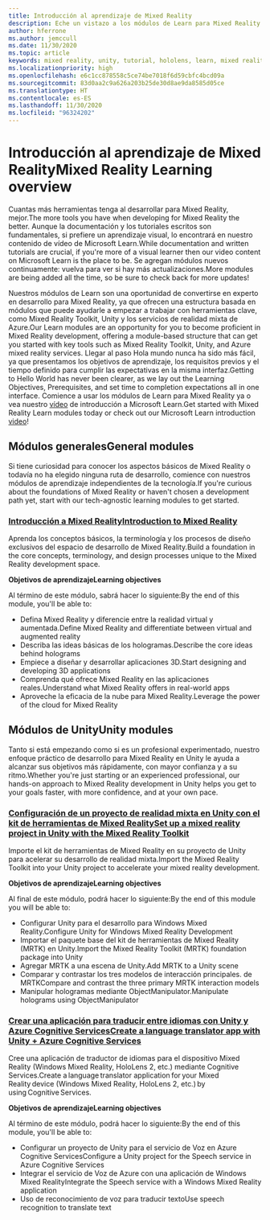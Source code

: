 ```yaml
---
title: Introducción al aprendizaje de Mixed Reality
description: Eche un vistazo a los módulos de Learn para Mixed Reality disponibles.
author: hferrone
ms.author: jemccull
ms.date: 11/30/2020
ms.topic: article
keywords: mixed reality, unity, tutorial, hololens, learn, mixed reality headset, windows mixed reality headset, virtual reality headset, what is virtual reality, what is augmented reality, MRTK, mixed reality toolkit, language translation, Azure, Azure cognitive services
ms.localizationpriority: high
ms.openlocfilehash: e6c1cc878558c5ce74be7018f6d59cbfc4bcd09a
ms.sourcegitcommit: 83d0aa2c9a626a203b25de30d8ae9da8585d05ce
ms.translationtype: HT
ms.contentlocale: es-ES
ms.lasthandoff: 11/30/2020
ms.locfileid: "96324202"
---
```

# <a name="mixed-reality-learning-overview"></a><span data-ttu-id="636b1-104">Introducción al aprendizaje de Mixed Reality</span><span class="sxs-lookup"><span data-stu-id="636b1-104">Mixed Reality Learning overview</span></span>

<span data-ttu-id="636b1-105">Cuantas más herramientas tenga al desarrollar para Mixed Reality, mejor.</span><span class="sxs-lookup"><span data-stu-id="636b1-105">The more tools you have when developing for Mixed Reality the better.</span></span> <span data-ttu-id="636b1-106">Aunque la documentación y los tutoriales escritos son fundamentales, si prefiere un aprendizaje visual, lo encontrará en nuestro contenido de vídeo de Microsoft Learn.</span><span class="sxs-lookup"><span data-stu-id="636b1-106">While documentation and written tutorials are crucial, if you're more of a visual learner then our video content on Microsoft Learn is the place to be.</span></span> <span data-ttu-id="636b1-107">Se agregan módulos nuevos continuamente: vuelva para ver si hay más actualizaciones.</span><span class="sxs-lookup"><span data-stu-id="636b1-107">More modules are being added all the time, so be sure to check back for more updates!</span></span>

<span data-ttu-id="636b1-108">Nuestros módulos de Learn son una oportunidad de convertirse en experto en desarrollo para Mixed Reality, ya que ofrecen una estructura basada en módulos que puede ayudarle a empezar a trabajar con herramientas clave, como Mixed Reality Toolkit, Unity y los servicios de realidad mixta de Azure.</span><span class="sxs-lookup"><span data-stu-id="636b1-108">Our Learn modules are an opportunity for you to become proficient in Mixed Reality development, offering a module-based structure that can get you started with key tools such as Mixed Reality Toolkit, Unity, and Azure mixed reality services.</span></span> <span data-ttu-id="636b1-109">Llegar al paso Hola mundo nunca ha sido más fácil, ya que presentamos los objetivos de aprendizaje, los requisitos previos y el tiempo definido para cumplir las expectativas en la misma interfaz.</span><span class="sxs-lookup"><span data-stu-id="636b1-109">Getting to Hello World has never been clearer, as we lay out the Learning Objectives, Prerequisites, and set time to completion expectations all in one interface.</span></span> <span data-ttu-id="636b1-110">Comience a usar los módulos de Learn para Mixed Reality ya o vea nuestro [vídeo](https://channel9.msdn.com/Blogs/One-Dev-Minute/What-is-Microsoft-Learn) de introducción a Microsoft Learn.</span><span class="sxs-lookup"><span data-stu-id="636b1-110">Get started with Mixed Reality Learn modules today or check out our Microsoft Learn introduction [video](https://channel9.msdn.com/Blogs/One-Dev-Minute/What-is-Microsoft-Learn)!</span></span>

## <a name="general-modules"></a><span data-ttu-id="636b1-111">Módulos generales</span><span class="sxs-lookup"><span data-stu-id="636b1-111">General modules</span></span>

<span data-ttu-id="636b1-112">Si tiene curiosidad para conocer los aspectos básicos de Mixed Reality o todavía no ha elegido ninguna ruta de desarrollo, comience con nuestros módulos de aprendizaje independientes de la tecnología.</span><span class="sxs-lookup"><span data-stu-id="636b1-112">If you're curious about the foundations of Mixed Reality or haven't chosen a development path yet, start with our tech-agnostic learning modules to get started.</span></span>

### <a name="introduction-to-mixed-reality"></a>[<span data-ttu-id="636b1-113">Introducción a Mixed Reality</span><span class="sxs-lookup"><span data-stu-id="636b1-113">Introduction to Mixed Reality</span></span>](https://docs.microsoft.com/learn/modules/intro-to-mixed-reality/)

<span data-ttu-id="636b1-114">Aprenda los conceptos básicos, la terminología y los procesos de diseño exclusivos del espacio de desarrollo de Mixed Reality.</span><span class="sxs-lookup"><span data-stu-id="636b1-114">Build a foundation in the core concepts, terminology, and design processes unique to the Mixed Reality development space.</span></span>

<span data-ttu-id="636b1-115">**Objetivos de aprendizaje**</span><span class="sxs-lookup"><span data-stu-id="636b1-115">**Learning objectives**</span></span>

<span data-ttu-id="636b1-116">Al término de este módulo, sabrá hacer lo siguiente:</span><span class="sxs-lookup"><span data-stu-id="636b1-116">By the end of this module, you'll be able to:</span></span>

* <span data-ttu-id="636b1-117">Defina Mixed Reality y diferencie entre la realidad virtual y aumentada.</span><span class="sxs-lookup"><span data-stu-id="636b1-117">Define Mixed Reality and differentiate between virtual and augmented reality</span></span>
* <span data-ttu-id="636b1-118">Describa las ideas básicas de los hologramas.</span><span class="sxs-lookup"><span data-stu-id="636b1-118">Describe the core ideas behind holograms</span></span>
* <span data-ttu-id="636b1-119">Empiece a diseñar y desarrollar aplicaciones 3D.</span><span class="sxs-lookup"><span data-stu-id="636b1-119">Start designing and developing 3D applications</span></span>
* <span data-ttu-id="636b1-120">Comprenda qué ofrece Mixed Reality en las aplicaciones reales.</span><span class="sxs-lookup"><span data-stu-id="636b1-120">Understand what Mixed Reality offers in real-world apps</span></span>
* <span data-ttu-id="636b1-121">Aproveche la eficacia de la nube para Mixed Reality.</span><span class="sxs-lookup"><span data-stu-id="636b1-121">Leverage the power of the cloud for Mixed Reality</span></span>

## <a name="unity-modules"></a><span data-ttu-id="636b1-122">Módulos de Unity</span><span class="sxs-lookup"><span data-stu-id="636b1-122">Unity modules</span></span>

<span data-ttu-id="636b1-123">Tanto si está empezando como si es un profesional experimentado, nuestro enfoque práctico de desarrollo para Mixed Reality en Unity le ayuda a alcanzar sus objetivos más rápidamente, con mayor confianza y a su ritmo.</span><span class="sxs-lookup"><span data-stu-id="636b1-123">Whether you're just starting or an experienced professional, our hands-on approach to Mixed Reality development in Unity helps you get to your goals faster, with more confidence, and at your own pace.</span></span>

### <a name="set-up-a-mixed-reality-project-in-unity-with-the-mixed-reality-toolkit"></a>[<span data-ttu-id="636b1-124">Configuración de un proyecto de realidad mixta en Unity con el kit de herramientas de Mixed Reality</span><span class="sxs-lookup"><span data-stu-id="636b1-124">Set up a mixed reality project in Unity with the Mixed Reality Toolkit</span></span>](https://docs.microsoft.com/learn/modules/mixed-reality-toolkit-project-unity/)

<span data-ttu-id="636b1-125">Importe el kit de herramientas de Mixed Reality en su proyecto de Unity para acelerar su desarrollo de realidad mixta.</span><span class="sxs-lookup"><span data-stu-id="636b1-125">Import the Mixed Reality Toolkit into your Unity project to accelerate your mixed reality development.</span></span>

<span data-ttu-id="636b1-126">**Objetivos de aprendizaje**</span><span class="sxs-lookup"><span data-stu-id="636b1-126">**Learning objectives**</span></span>

<span data-ttu-id="636b1-127">Al final de este módulo, podrá hacer lo siguiente:</span><span class="sxs-lookup"><span data-stu-id="636b1-127">By the end of this module you will be able to:</span></span>

* <span data-ttu-id="636b1-128">Configurar Unity para el desarrollo para Windows Mixed Reality.</span><span class="sxs-lookup"><span data-stu-id="636b1-128">Configure Unity for Windows Mixed Reality Development</span></span>
* <span data-ttu-id="636b1-129">Importar el paquete base del kit de herramientas de Mixed Reality (MRTK) en Unity.</span><span class="sxs-lookup"><span data-stu-id="636b1-129">Import the Mixed Reality Toolkit (MRTK) foundation package into Unity</span></span>
* <span data-ttu-id="636b1-130">Agregar MRTK a una escena de Unity.</span><span class="sxs-lookup"><span data-stu-id="636b1-130">Add MRTK to a Unity scene</span></span>
* <span data-ttu-id="636b1-131">Comparar y contrastar los tres modelos de interacción principales. de MRTK</span><span class="sxs-lookup"><span data-stu-id="636b1-131">Compare and contrast the three primary MRTK interaction models</span></span>
* <span data-ttu-id="636b1-132">Manipular hologramas mediante ObjectManipulator.</span><span class="sxs-lookup"><span data-stu-id="636b1-132">Manipulate holograms using ObjectManipulator</span></span>

### <a name="create-a-language-translator-app-with-unity--azure-cognitive-services"></a>[<span data-ttu-id="636b1-133">Crear una aplicación para traducir entre idiomas con Unity y Azure Cognitive Services</span><span class="sxs-lookup"><span data-stu-id="636b1-133">Create a language translator app with Unity + Azure Cognitive Services</span></span>](https://docs.microsoft.com/learn/modules/create-language-translator-mixed-reality-application-unity-azure-cognitive-services/)

<span data-ttu-id="636b1-134">Cree una aplicación de traductor de idiomas para el dispositivo Mixed Reality (Windows Mixed Reality, HoloLens 2, etc.) mediante Cognitive Services.</span><span class="sxs-lookup"><span data-stu-id="636b1-134">Create a language translator application for your Mixed Reality device (Windows Mixed Reality, HoloLens 2, etc.) by using Cognitive Services.</span></span>

<span data-ttu-id="636b1-135">**Objetivos de aprendizaje**</span><span class="sxs-lookup"><span data-stu-id="636b1-135">**Learning objectives**</span></span>

<span data-ttu-id="636b1-136">Al término de este módulo, podrá hacer lo siguiente:</span><span class="sxs-lookup"><span data-stu-id="636b1-136">By the end of this module, you'll be able to:</span></span>

* <span data-ttu-id="636b1-137">Configurar un proyecto de Unity para el servicio de Voz en Azure Cognitive Services</span><span class="sxs-lookup"><span data-stu-id="636b1-137">Configure a Unity project for the Speech service in Azure Cognitive Services</span></span>
* <span data-ttu-id="636b1-138">Integrar el servicio de Voz de Azure con una aplicación de Windows Mixed Reality</span><span class="sxs-lookup"><span data-stu-id="636b1-138">Integrate the Speech service with a Windows Mixed Reality application</span></span>
* <span data-ttu-id="636b1-139">Uso de reconocimiento de voz para traducir texto</span><span class="sxs-lookup"><span data-stu-id="636b1-139">Use speech recognition to translate text</span></span>